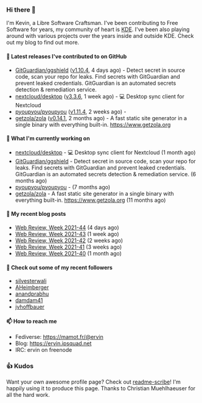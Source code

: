 ### Hi there 👋

I'm Kevin, a Libre Software Craftsman. I've been contributing to Free Software for years,
my community of heart is [KDE](https://kde.org). I've been also playing around with various
projects over the years inside and outside KDE. Check out my blog to find out more.

#### 🔭 Latest releases I've contributed to on GitHub

- [GitGuardian/ggshield](https://github.com/GitGuardian/ggshield) ([v1.10.4](https://github.com/GitGuardian/ggshield/releases/tag/v1.10.4), 4 days ago) - Detect secret in source code, scan your repo for leaks. Find secrets with GitGuardian and prevent leaked credentials. GitGuardian is an automated secrets detection &amp; remediation service.
- [nextcloud/desktop](https://github.com/nextcloud/desktop) ([v3.3.6](https://github.com/nextcloud/desktop/releases/tag/v3.3.6), 1 week ago) - 💻 Desktop sync client for Nextcloud
- [pyoupyou/pyoupyou](https://github.com/pyoupyou/pyoupyou) ([v1.11.4](https://github.com/pyoupyou/pyoupyou/releases/tag/v1.11.4), 2 weeks ago) - 
- [getzola/zola](https://github.com/getzola/zola) ([v0.14.1](https://github.com/getzola/zola/releases/tag/v0.14.1), 2 months ago) - A fast static site generator in a single binary with everything built-in. https://www.getzola.org

#### 🌱 What I'm currently working on

- [nextcloud/desktop](https://github.com/nextcloud/desktop) - 💻 Desktop sync client for Nextcloud (1 month ago)
- [GitGuardian/ggshield](https://github.com/GitGuardian/ggshield) - Detect secret in source code, scan your repo for leaks. Find secrets with GitGuardian and prevent leaked credentials. GitGuardian is an automated secrets detection &amp; remediation service. (6 months ago)
- [pyoupyou/pyoupyou](https://github.com/pyoupyou/pyoupyou) -  (7 months ago)
- [getzola/zola](https://github.com/getzola/zola) - A fast static site generator in a single binary with everything built-in. https://www.getzola.org (11 months ago)

#### 📜 My recent blog posts

- [Web Review, Week 2021-44](https://ervin.ipsquad.net/blog/2021/11/05/web-review-week-2021-44/) (4 days ago)
- [Web Review, Week 2021-43](https://ervin.ipsquad.net/blog/2021/10/29/web-review-week-2021-43/) (1 week ago)
- [Web Review, Week 2021-42](https://ervin.ipsquad.net/blog/2021/10/22/web-review-week-2021-42/) (2 weeks ago)
- [Web Review, Week 2021-41](https://ervin.ipsquad.net/blog/2021/10/15/web-review-week-2021-41/) (3 weeks ago)
- [Web Review, Week 2021-40](https://ervin.ipsquad.net/blog/2021/10/08/web-review-week-2021-40/) (1 month ago)

#### 👯 Check out some of my recent followers

- [silvesterwali](https://github.com/silvesterwali)
- [AHeimberger](https://github.com/AHeimberger)
- [anandprabhu](https://github.com/anandprabhu)
- [damdam41](https://github.com/damdam41)
- [jvhoffbauer](https://github.com/jvhoffbauer)

#### 📫 How to reach me

- Fediverse: https://mamot.fr/@ervin
- Blog: https://ervin.ipsquad.net
- IRC: ervin on freenode

### 👍 Kudos

Want your own awesome profile page? Check out [readme-scribe](https://github.com/muesli/readme-scribe)!
I'm happily using it to produce this page. Thanks to Christian Muehlhaeuser for all the hard work.

